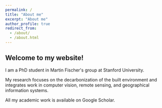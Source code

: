 ```yaml
---
permalink: /
title: "About me"
excerpt: "About me"
author_profile: true
redirect_from: 
  - /about/
  - /about.html
---
```


## Welcome to my website!

I am a PhD student in Martin Fischer's group at Stanford University.

My research focuses on the decarbonization of the built environment and integrates work in computer vision, remote sensing, and geographical information systems.

All my academic work is available on Google Scholar.

